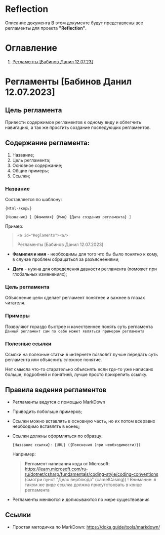 # Reflection
Описание документа
В этом документе будут представлены все регламенты для проекта **"Reflection"**.

# Оглавление
1. [Регламенты [Бабинов Данил 12.07.23]](#Reglaments)

<a id="Reglaments"><a/>
# Регламенты [Бабинов Данил 12.07.2023] 
## Цель регламента
Привести содержимое регламентов к одному виду и облегчить навигацию, а так же простить создание последующих регламентов.

## Содержание регламента:
1. Название;
2. Цель регламента;
3. Основное содержание;
4. Общие примеры;
5. Ссылки;
### Название
Составляется по шаблону:

``{Html-якорь}``

``{Название} [ {Фамилия} {Имя} {Дата создания регламента} ]``


Пример:
> ``<a id="Reglaments"><a/>``
> 
> Регламенты [Бабинов Данил 12.07.2023]

- **Фамилия и имя** - необходимы для того что бы было понятно к кому, в случае проблем обращаться за разъяснениями;

- **Дата** - нужна для определения давности регламента (поможет при глобальных изменениях);

### Цель регламента
Объяснение цели сделает регламент понятнее и важнее в глазах читателя.

### Примеры
Позволяют гораздо быстрее и качественнее понять суть регламента
`Данный регламент сам по себе может являться примером регламента`

### Полезные ссылки
Ссылки на полезные статьи в интернете позволят лучше передать суть регламента или объяснить сложное понятие.

Нет смысла что-то старательно объяснять если где-то уже написано больше, подробней и понятней, лучше просто прикрепить ссылку.

## Правила ведения регламентов
- Регламенты ведутся с помощью MarkDown
- Приводить побольше примеров;
- Ссылки можно вставлять в основную часть, но их потом всеравно необходимо вставлять в конец;
- Ссылки должны оформляться по образцу:
  
  ``{Название ссылки}: {URL} ({Пояснения (при необходимости)})``
  
  Например:
  
  > Регламент написания кода от Microsoft: https://learn.microsoft.com/ru-ru/dotnet/csharp/fundamentals/coding-style/coding-conventions (смотри пункт "Дело верблюда" (camelCasing))
  ! Внимание:  в таком же виде ссылка должна присутствовать в конце регламента
- Регламенты меняются и дописываются по мере существования
## Ссылки
- Простая методичка по MarkDown: https://doka.guide/tools/markdown/

